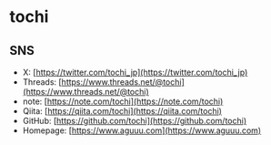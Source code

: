 # tochi

## SNS
- X: [https://twitter.com/tochi_jp](https://twitter.com/tochi_jp)
- Threads: [https://www.threads.net/@tochi](https://www.threads.net/@tochi)
- note: [https://note.com/tochi](https://note.com/tochi)
- Qiita: [https://qiita.com/tochi](https://qiita.com/tochi)
- GitHub: [https://github.com/tochi](https://github.com/tochi)
- Homepage: [https://www.aguuu.com](https://www.aguuu.com)
